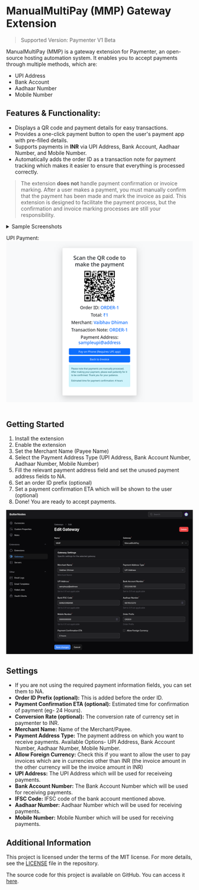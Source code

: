 # ManualMultiPay (MMP) Gateway Extension

> Supported Version: Paymenter V1 Beta

ManualMultiPay (MMP) is a gateway extension for Paymenter, an open-source hosting automation system. It enables you to accept payments through multiple methods, which are:

- UPI Address
- Bank Account
- Aadhaar Number
- Mobile Number

## Features & Functionality:

- Displays a QR code and payment details for easy transactions.
- Provides a one-click payment button to open the user's payment app with pre-filled details.
- Supports payments in **INR** via UPI Address, Bank Account, Aadhaar Number, and Mobile Number.
- Automatically adds the order ID as a transaction note for payment tracking which makes it easier to ensure that everything is processed correctly.


> The extension **does not** handle payment confirmation or invoice marking. After a user makes a payment, you must manually confirm that the payment has been made and mark the invoice as paid. This extension is designed to facilitate the payment process, but the confirmation and invoice marking processes are still your responsibility.

<details>
<summary>Sample Screenshots

UPI Payment:
<img src="assets/sample-upi-payment.png" alt="Sample UPI Payment" />
</summary>
Bank Account Payment:
<img src="assets/sample-bank-payment.png" alt="Sample Bank Payment" />
Aadhaar Payment:
<img src="assets/sample-aadhaar-payment.png" alt="Sample Aadhaar Payment" />
Mobile Payment:
<img src="assets/sample-mobile-payment.png" alt="Sample Mobile Payment" />
</details>

## Getting Started
1. Install the extension
1. Enable the extension
1. Set the Merchant Name (Payee Name)
1. Select the Payment Address Type (UPI Address, Bank Account Number, Aadhaar Number, Mobile Number)
1. Fill the relevant payment address field and set the unused payment address fields to NA.
1. Set an order ID prefix (optional)
2. Set a payment confirmation ETA which will be shown to the user (optional)
3. Done! You are ready to accept payments.

![Settings](assets/settings.png)

## Settings
- If you are not using the required payment information fields, you can set them to NA.
- **Order ID Prefix (optional):** This is added before the order ID.
- **Payment Confirmation ETA (optional):** Estimated time for confirmation of payment (eg- 24 Hours).
- **Conversion Rate (optional):** The conversion rate of currency set in paymenter to INR.
- **Merchant Name:** Name of the Merchant/Payee.
- **Payment Address Type:** The payment address on which you want to receive payments. Available Options- UPI Address, Bank Account Number, Aadhaar Number, Mobile Number.
- **Allow Foreign Currency:** Check this if you want to allow the user to pay invoices which are in currencies other than INR (the invoice amount in the other currency will be the invoice amount in INR)
- **UPI Address:** The UPI Address which will be used for receiveing payments.
- **Bank Account Number:** The Bank Account Number which will be used for receiving payments.
- **IFSC Code:** IFSC code of the bank account mentioned above.
- **Aadhaar Number:** Aadhaar Number which will be used for receiving payments.
- **Mobile Number:** Mobile Number which will be used for receiving payments.

## Additional Information
This project is licensed under the terms of the MIT license. For more details, see the [LICENSE](LICENSE) file in the repository.

The source code for this project is available on GitHub. You can access it [here](https://github.com/VaibhavSys/ManualMultiPay).